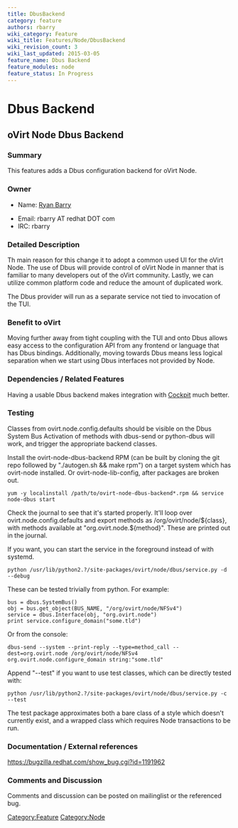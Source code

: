 ```yaml
---
title: DbusBackend
category: feature
authors: rbarry
wiki_category: Feature
wiki_title: Features/Node/DbusBackend
wiki_revision_count: 3
wiki_last_updated: 2015-03-05
feature_name: Dbus Backend
feature_modules: node
feature_status: In Progress
---
```


# Dbus Backend

## oVirt Node Dbus Backend

### Summary

This features adds a Dbus configuration backend for oVirt Node.

### Owner

*   Name: [ Ryan Barry](User:rbarry)

<!-- -->

*   Email: rbarry AT redhat DOT com
*   IRC: rbarry

### Detailed Description

Th main reason for this change it to adopt a common used UI for the oVirt Node.
The use of Dbus will provide control of oVirt Node in manner that is familiar to many developers out of the oVirt community.
Lastly, we can utilize common platform code and reduce the amount of duplicated work.

The Dbus provider will run as a separate service not tied to invocation of the TUI.

### Benefit to oVirt

Moving further away from tight coupling with the TUI and onto Dbus allows easy access to the configuration API from any frontend or language that has Dbus bindings. Additionally, moving towards Dbus means less logical separation when we start using Dbus interfaces not provided by Node.

### Dependencies / Related Features

Having a usable Dbus backend makes integration with [ Cockpit](Features/Node/Cockpit) much better.

### Testing

Classes from ovirt.node.config.defaults should be visible on the Dbus System Bus Activation of methods with dbus-send or python-dbus will work, and trigger the appropriate backend classes.

Install the ovirt-node-dbus-backend RPM (can be built by cloning the git repo followed by "./autogen.sh && make rpm") on a target system which has ovirt-node installed. Or ovirt-node-lib-config, after packages are broken out.

    yum -y localinstall /path/to/ovirt-node-dbus-backend*.rpm && service node-dbus start

Check the journal to see that it's started properly. It'll loop over ovirt.node.config.defaults and export methods as /org/ovirt/node/${class}, with methods available at "org.ovirt.node.${method}". These are printed out in the journal.

If you want, you can start the service in the foreground instead of with systemd.

    python /usr/lib/python2.?/site-packages/ovirt/node/dbus/service.py -d --debug

These can be tested trivially from python. For example:

    bus = dbus.SystemBus()
    obj = bus.get_object(BUS_NAME, "/org/ovirt/node/NFSv4")
    service = dbus.Interface(obj, "org.ovirt.node")
    print service.configure_domain("some.tld")

Or from the console:

    dbus-send --system --print-reply --type=method_call --dest=org.ovirt.node /org/ovirt/node/NFSv4 org.ovirt.node.configure_domain string:"some.tld"

Append "--test" if you want to use test classes, which can be directly tested with:

    python /usr/lib/python2.?/site-packages/ovirt/node/dbus/service.py -c --test

The test package approximates both a bare class of a style which doesn't currently exist, and a wrapped class which requires Node transactions to be run.

### Documentation / External references

<https://bugzilla.redhat.com/show_bug.cgi?id=1191962>

### Comments and Discussion

Comments and discussion can be posted on mailinglist or the referenced bug.

<Category:Feature> <Category:Node>

